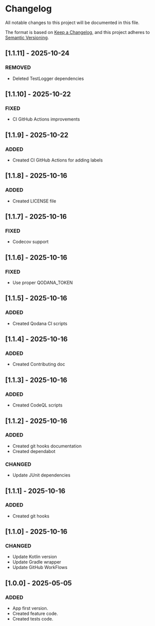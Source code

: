 # Changelog

All notable changes to this project will be documented in this file.

The format is based on [Keep a Changelog](https://keepachangelog.com/en/1.0.0/), and this project adheres
to [Semantic Versioning](https://semver.org/spec/v2.0.0.html).

## [1.1.11] - 2025-10-24

### REMOVED

- Deleted TestLogger dependencies

## [1.1.10] - 2025-10-22

### FIXED

- CI GitHub Actions improvements

## [1.1.9] - 2025-10-22

### ADDED

- Created CI GitHub Actions for adding labels

## [1.1.8] - 2025-10-16

### ADDED

- Created LICENSE file

## [1.1.7] - 2025-10-16

### FIXED

- Codecov support

## [1.1.6] - 2025-10-16

### FIXED

- Use proper QODANA_TOKEN

## [1.1.5] - 2025-10-16

### ADDED

- Created Qodana CI scripts

## [1.1.4] - 2025-10-16

### ADDED

- Created Contributing doc

## [1.1.3] - 2025-10-16

### ADDED

- Created CodeQL scripts

## [1.1.2] - 2025-10-16

### ADDED

- Created git hooks documentation
- Created dependabot

### CHANGED

- Update JUnit dependencies

## [1.1.1] - 2025-10-16

### ADDED

- Created git hooks

## [1.1.0] - 2025-10-16

### CHANGED

- Update Kotlin version
- Update Gradle wrapper
- Update GitHub WorkFlows

## [1.0.0] - 2025-05-05

### ADDED

- App first version.
- Created feature code.
- Created tests code.
